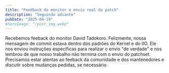 ```yaml
---
title: "Feedback do monitor e envio real do patch"
description: "Seguindo adiante"
pubDate: "2025-04-19"
#heroImage: "/post_img.webp"
---
```


Recebemos feeback do monitor David Tadokoro. Felizmente, nossa mensagem de commit estava dentro dos padrôes do Kernel e do IIO. Ele nos enviou instruções específicas para realizar o envio "de verdade" e nos lembrou de que nosso trabalho não termina com o envio do patchset. Precisamos estar atentas ao feeback da comunidade e dos mantenedores e discutir sobre mudanças pedidas, se necessário.
